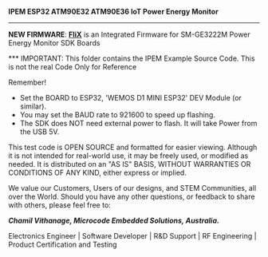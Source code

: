 **IPEM ESP32 ATM90E32 ATM90E36 IoT Power Energy Monitor**

------------

**NEW FIRMWARE**: [**FliX**](https://github.com/Chamil1983/SM-GE3222M-Smart-Energy-Monitor/blob/main/Firmware_Released/) is an Integrated Firmware for SM-GE3222M Power Energy Monitor SDK Boards

*** IMPORTANT: This folder contains the IPEM Example Source Code. This is not the real Code Only for Reference


  Remember!
  - Set the BOARD to ESP32, 'WEMOS D1 MINI ESP32' DEV Module (or similar).
  - You may set the BAUD rate to 921600 to speed up flashing.
  - The SDK does NOT need external power to flash.  It will take Power from the USB 5V.
  

  This test code is OPEN SOURCE and formatted for easier viewing.  Although it is not intended for real-world use, it may be freely used, or modified as needed.
  It is distributed on an "AS IS" BASIS, WITHOUT WARRANTIES OR CONDITIONS OF ANY KIND, either express or implied.


We value our Customers, Users of our designs, and STEM Communities, all over the World. Should you have any other questions, or feedback to share with others, please feel free to:

***Chamil Vithanage, Microcode Embedded Solutions, Australia.***

Electronics Engineer | Software Developer | R&D Support | RF Engineering | Product Certification and Testing 
